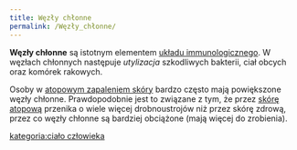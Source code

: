 ```yaml
---
title: Węzły chłonne
permalink: /Węzły_chłonne/
---
```


**Węzły chłonne** są istotnym elementem [układu immunologicznego](/układ_immunologiczny "wikilink"). W węzłach chłonnych następuje *utylizacja* szkodliwych bakterii, ciał obcych oraz komórek rakowych.

Osoby w [atopowym zapaleniem skóry](/Atopowe_zapalenie_skóry "wikilink") bardzo często mają powiększone węzły chłonne. Prawdopodobnie jest to związane z tym, że przez [skórę atopową](/Skóra_atopowa "wikilink") przenika o wiele więcej drobnoustrojów niż przez skórę zdrową, przez co węzły chłonne są bardziej obciążone (mają więcej do zrobienia).

[kategoria:ciało człowieka](/kategoria:ciało_człowieka "wikilink")